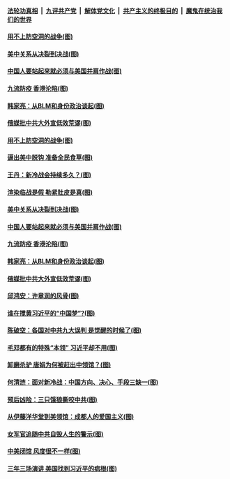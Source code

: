 ####  [法轮功真相](../../../../basic/blob/master/README.md?t=07310602) &nbsp;|&nbsp; [九评共产党](../../../../9ping.md/blob/master/README.md?t=07310602) &nbsp;|&nbsp; [解体党文化](../../../../jtdwh.md/blob/master/README.md?t=07310602)  &nbsp;|&nbsp; [共产主义的终极目的](../../../../gczydzjmd.md/blob/master/README.md?t=07310602) &nbsp;|&nbsp; [魔鬼在统治我们的世界](../../../../mgztzwmdsj.md/blob/master/README.md?t=07310602) 

#### [用不上防空洞的战争(图)](../pages/p4/941324.md?t=07310602) 

#### [美中关系从决裂到决战(图)](../pages/p4/941294.md?t=07310602) 

#### [中国人要站起来就必须与美国并肩作战(图)](../pages/p4/941289.md?t=07310602) 

#### [九流防疫 香港沦陷(图)](../pages/p4/941211.md?t=07310602) 

#### [韩家亮：从BLM和身份政治谈起(图)](../pages/p4/941191.md?t=07310602) 

#### [俄媒批中共大外宣低效荒谬(图)](../pages/p4/941189.md?t=07310602) 

#### [用不上防空洞的战争(图)](../pages/p4/941324.md?t=07310602) 

#### [逼出美中脱钩 准备全民食草(图)](../pages/p4/941307.md?t=07310602) 

#### [王丹：新冷战会持续多久？(图)](../pages/p4/941306.md?t=07310602) 

#### [渲染临战是假 勒紧肚皮是真(图)](../pages/p4/941302.md?t=07310602) 

#### [美中关系从决裂到决战(图)](../pages/p4/941294.md?t=07310602) 

#### [中国人要站起来就必须与美国并肩作战(图)](../pages/p4/941289.md?t=07310602) 

#### [九流防疫 香港沦陷(图)](../pages/p4/941211.md?t=07310602) 

#### [韩家亮：从BLM和身份政治谈起(图)](../pages/p4/941191.md?t=07310602) 

#### [俄媒批中共大外宣低效荒谬(图)](../pages/p4/941189.md?t=07310602) 

#### [邱鸿安：许章润的风骨(图)](../pages/p4/941190.md?t=07310602) 

#### [谁在搅黄习近平的“中国梦”?(图)](../pages/p4/941186.md?t=07310602) 

#### [陈破空：各国对中共九大误判 是觉醒的时候了(图)](../pages/p4/941187.md?t=07310602) 

#### [毛邓都有的特殊“本领” 习近平却不用(图)](../pages/p4/941134.md?t=07310602) 

#### [卸磨杀驴 唐娟为何被赶出中领馆？(图)](../pages/p4/941111.md?t=07310602) 

#### [何清涟：面对新冷战：中国方向、决心、手段三缺一(图)](../pages/p4/941102.md?t=07310602) 

#### [预后凶险：三只饿狼撕咬中共(图)](../pages/p4/941101.md?t=07310602) 

#### [从伊藤洋华堂到美领馆：成都人的爱国主义(图)](../pages/p4/941098.md?t=07310602) 

#### [女军官追随中共自毁人生的警示(图)](../pages/p4/941095.md?t=07310602) 

#### [中美闭馆 风度很不一样(图)](../pages/p4/941094.md?t=07310602) 

#### [三年三场演讲 美国找到习近平的病根(图)](../pages/p4/941012.md?t=07310602) 

